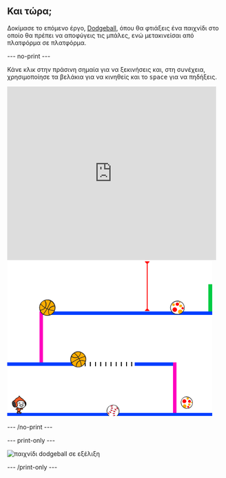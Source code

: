 ## Και τώρα;

Δοκίμασε το επόμενο έργο, [Dodgeball](https://projects.raspberrypi.org/en/projects/dodgeball?utm_source=pathway&utm_medium=whatnext&utm_campaign=projects), όπου θα φτιάξεις ένα παιχνίδι στο οποίο θα πρέπει να αποφύγεις τις μπάλες, ενώ μετακινείσαι από πλατφόρμα σε πλατφόρμα.

\--- no-print \---

Κάνε κλικ στην πράσινη σημαία για να ξεκινήσεις και, στη συνέχεια, χρησιμοποίησε τα βελάκια για να κινηθείς και το <kbd>space</kbd> για να πηδήξεις.

<div class="scratch-preview">
  <iframe allowtransparency="true" width="485" height="402" src="https://scratch.mit.edu/projects/embed/251809924/?autostart=false" frameborder="0" scrolling="no"></iframe>
  <img src="images/dodge-final.png">
</div>

\--- /no-print \---

\--- print-only \---

![παιχνίδι dodgeball σε εξέλιξη](images/dodgeball-showcase.png)

\--- /print-only \---